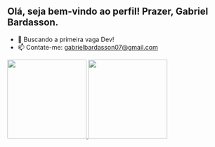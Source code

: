 ## Olá, seja bem-vindo ao perfil! Prazer, Gabriel Bardasson.

- 🔭 Buscando a primeira vaga Dev!
- 📫 Contate-me: gabrielbardasson07@gmail.com

<div>
    <a href="https://github.com/bardasson10">
    <img height="180em" src="https://github-readme-stats.vercel.app/api?username=bardasson10&show_icons=true&theme=transparent"/>
    <img height="180em" src="https://github-readme-stats.vercel.app/api/top-langs/?username=bardasson10&hide=javascript,html,css&show_icons=true&theme=transparent"/>
</div>


